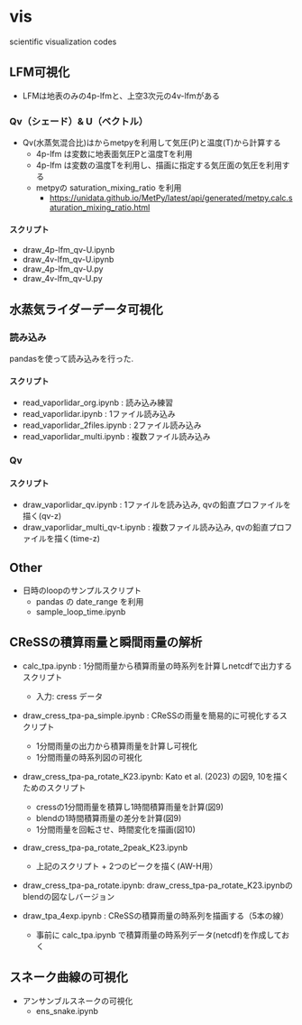 # vis
scientific visualization codes

## LFM可視化
* LFMは地表のみの4p-lfmと、上空3次元の4v-lfmがある

### Qv（シェード）& U（ベクトル）
* Qv(水蒸気混合比)はからmetpyを利用して気圧(P)と温度(T)から計算する
  * 4p-lfm は変数に地表面気圧Pと温度Tを利用
  * 4p-lfm は変数の温度Tを利用し、描画に指定する気圧面の気圧を利用する
  * metpyの saturation_mixing_ratio を利用
    * https://unidata.github.io/MetPy/latest/api/generated/metpy.calc.saturation_mixing_ratio.html

#### スクリプト
* draw_4p-lfm_qv-U.ipynb
* draw_4v-lfm_qv-U.ipynb
* draw_4p-lfm_qv-U.py
* draw_4v-lfm_qv-U.py


## 水蒸気ライダーデータ可視化
### 読み込み
pandasを使って読み込みを行った. 

#### スクリプト
* read_vaporlidar_org.ipynb    : 読み込み練習
* read_vaporlidar.ipynb        : 1ファイル読み込み
* read_vaporlidar_2files.ipynb : 2ファイル読み込み
* read_vaporlidar_multi.ipynb  : 複数ファイル読み込み

### Qv
#### スクリプト
* draw_vaporlidar_qv.ipynb          : 1ファイルを読み込み, qvの鉛直プロファイルを描く(qv-z)
* draw_vaporlidar_multi_qv-t.ipynb  : 複数ファイル読み込み, qvの鉛直プロファイルを描く(time-z)

## Other
* 日時のloopのサンプルスクリプト
  * pandas の date_range を利用
  * sample_loop_time.ipynb


## CReSSの積算雨量と瞬間雨量の解析
* calc_tpa.ipynb : 1分間雨量から積算雨量の時系列を計算しnetcdfで出力するスクリプト
  * 入力: cress データ

* draw_cress_tpa-pa_simple.ipynb : CReSSの雨量を簡易的に可視化するスクリプト
  * 1分間雨量の出力から積算雨量を計算し可視化
  * 1分間雨量の時系列図の可視化

* draw_cress_tpa-pa_rotate_K23.ipynb: Kato et al. (2023) の図9, 10を描くためのスクリプト
  * cressの1分間雨量を積算し1時間積算雨量を計算(図9)
  * blendの1時間積算雨量の差分を計算(図9)
  * 1分間雨量を回転させ、時間変化を描画(図10)

* draw_cress_tpa-pa_rotate_2peak_K23.ipynb
  * 上記のスクリプト + 2つのピークを描く(AW-H用）

* draw_cress_tpa-pa_rotate.ipynb: draw_cress_tpa-pa_rotate_K23.ipynbのblendの図なしバージョン

* draw_tpa_4exp.ipynb : CReSSの積算雨量の時系列を描画する（5本の線）
  * 事前に calc_tpa.ipynb で積算雨量の時系列データ(netcdf)を作成しておく

## スネーク曲線の可視化
* アンサンブルスネークの可視化
  * ens_snake.ipynb

